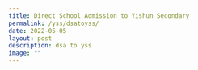 ```yaml
---
title: Direct School Admission to Yishun Secondary
permalink: /yss/dsatoyss/
date: 2022-05-05
layout: post
description: dsa to yss
image: ""
---
```


